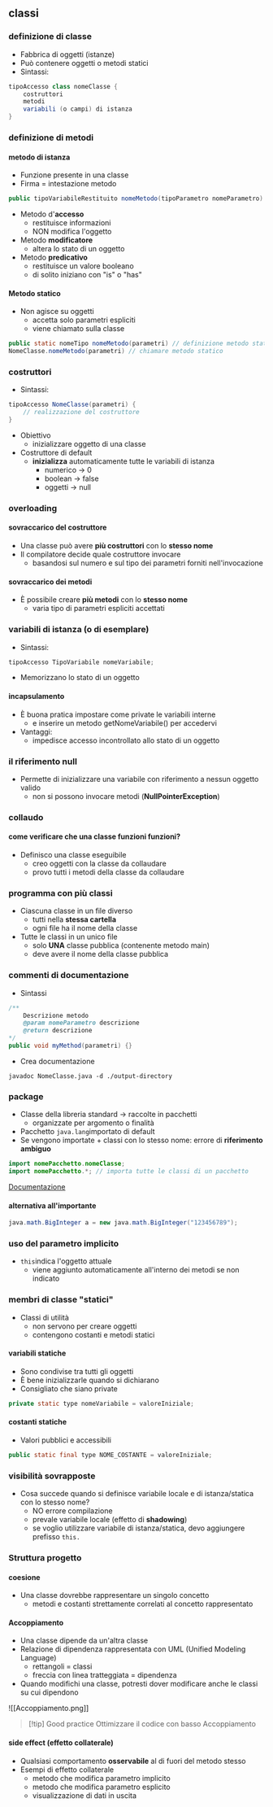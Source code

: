 ## classi
### definizione di classe
- Fabbrica di oggetti (istanze)
- Può contenere oggetti o metodi statici
- Sintassi:
```java
tipoAccesso class nomeClasse {
	costruttori
	metodi
	variabili (o campi) di istanza
}
```
### definizione di metodi
#### metodo di istanza
- Funzione presente in una classe
- Firma = intestazione metodo
```java
public tipoVariabileRestituito nomeMetodo(tipoParametro nomeParametro)
```
- Metodo d'**accesso**
	- restituisce informazioni
	- NON modifica l'oggetto
- Metodo **modificatore**
	- altera lo stato di un oggetto
- Metodo **predicativo**
	- restituisce un valore booleano
	- di solito iniziano con "is" o "has"
#### Metodo statico
- Non agisce su oggetti
	- accetta solo parametri espliciti
	- viene chiamato sulla classe
```java
public static nomeTipo nomeMetodo(parametri) // definizione metodo statico
NomeClasse.nomeMetodo(parametri) // chiamare metodo statico
```
### costruttori
- Sintassi:
```java 
tipoAccesso NomeClasse(parametri) {
	// realizzazione del costruttore
}
```
- Obiettivo
	- inizializzare oggetto di una classe
- Costruttore di default
	- **inizializza** automaticamente tutte le variabili di istanza
		- numerico -> 0
		- boolean -> false
		- oggetti -> null
### overloading
#### sovraccarico del costruttore
- Una classe può avere **più costruttori** con lo **stesso nome**
- Il compilatore decide quale costruttore invocare
	- basandosi sul numero e sul tipo dei parametri forniti nell'invocazione
#### sovraccarico dei metodi
- È possibile creare **più metodi** con lo **stesso nome**
	- varia tipo di parametri espliciti accettati
### variabili di istanza (o di esemplare)
- Sintassi:
```java
tipoAccesso TipoVariabile nomeVariabile;
```
- Memorizzano lo stato di un oggetto
#### incapsulamento
- È buona pratica impostare come private le variabili interne
	- e inserire un metodo getNomeVariabile() per accedervi
- Vantaggi:
	- impedisce accesso incontrollato allo stato di un oggetto
### il riferimento null
- Permette di inizializzare una variabile con riferimento a nessun oggetto valido
	- non si possono invocare metodi (**NullPointerException**)
### collaudo
#### come verificare che una classe funzioni funzioni?
- Definisco una classe eseguibile
	- creo oggetti con la classe da collaudare
	- provo tutti i metodi della classe da collaudare
### programma con più classi
- Ciascuna classe in un file diverso
	- tutti nella **stessa cartella**
	- ogni file ha il nome della classe
- Tutte le classi in un unico file
	- solo **UNA** classe pubblica (contenente metodo main)
	- deve avere il nome della classe pubblica
### commenti di documentazione
- Sintassi
```java
/**
	Descrizione metodo
	@param nomeParametro descrizione
	@return descrizione
*/
public void myMethod(parametri) {}
```
- Crea documentazione
```
javadoc NomeClasse.java -d ./output-directory    
```

### package
- Classe della libreria standard -> raccolte in pacchetti
	- organizzate per argomento o finalità
- Pacchetto ```java.lang```importato di default
- Se vengono importate + classi con lo stesso nome: errore di **riferimento ambiguo**
```java
import nomePacchetto.nomeClasse;
import nomePacchetto.*; // importa tutte le classi di un pacchetto
```
[Documentazione](https://docs.oracle.com/en/java/javase/21/docs/api/index.html)
#### alternativa all'importante
```java
java.math.BigInteger a = new java.math.BigInteger("123456789");
```

### uso del parametro implicito
- ```this```indica l'oggetto attuale
	- viene aggiunto automaticamente all'interno dei metodi se non indicato
### membri di classe "statici"
- Classi di utilità
	- non servono per creare oggetti
	- contengono costanti e metodi statici
#### variabili statiche
- Sono condivise tra tutti gli oggetti
- È bene inizializzarle quando si dichiarano
- Consigliato che siano private
```java
private static type nomeVariabile = valoreIniziale;
```
#### costanti statiche
- Valori pubblici e accessibili
```java
public static final type NOME_COSTANTE = valoreIniziale;
```
### visibilità sovrapposte
- Cosa succede quando si definisce variabile locale e di istanza/statica con lo stesso nome?
	- NO errore compilazione
	- prevale variabile locale (effetto di **shadowing**)
	- se voglio utilizzare variabile di istanza/statica, devo aggiungere prefisso ```this.```
### Struttura progetto
#### coesione
- Una classe dovrebbe rappresentare un singolo concetto
	- metodi e costanti strettamente correlati al concetto rappresentato
#### Accoppiamento
- Una classe dipende da un'altra classe
- Relazione di dipendenza rappresentata con UML (Unified Modeling Language)
	- rettangoli = classi
	- freccia con linea tratteggiata = dipendenza
- Quando modifichi una classe, potresti dover modificare anche le classi su cui dipendono

![[Accoppiamento.png]]

> [!tip] Good practice
> Ottimizzare il codice con basso Accoppiamento

#### side effect (effetto collaterale)
- Qualsiasi comportamento **osservabile** al di fuori del metodo stesso
- Esempi di effetto collaterale
	- metodo che modifica parametro implicito
	- metodo che modifica parametro esplicito
	- visualizzazione di dati in uscita